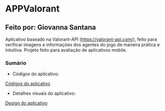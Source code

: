 # APPValorant
## Feito por: Giovanna Santana

Aplicativo baseado na Valorant-API (https://valorant-api.com/), feito para verificar imagens e informações dos agentes do jogo de maneira prática e intuitiva. Projeto feito para avaliação de aplicativos mobile.

### Sumário

- Códigos do aplicativo:

[Códigos do aplicativo](https://github.com/giovannasantt/APPValorant/wiki/Descri%C3%A7%C3%A3o-do-aplicativo-(c%C3%B3digos))

- Detalhes visuais do aplicativo:

[Design do aplicativo](https://github.com/giovannasantt/APPValorant/wiki/Descri%C3%A7%C3%A3o-do-aplicativo-(visual))
